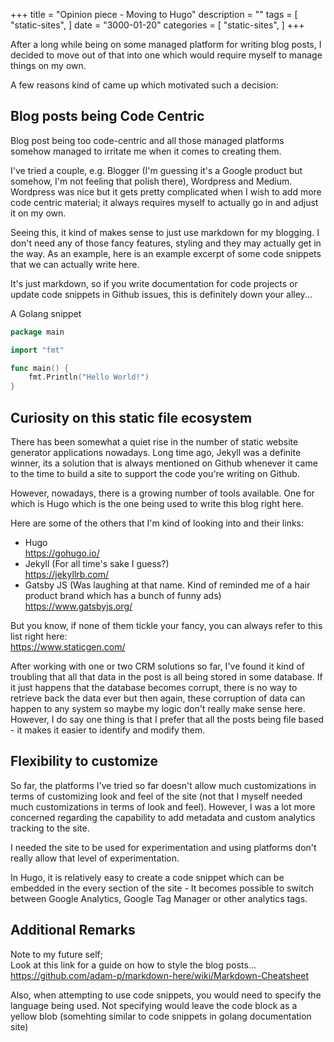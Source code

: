 +++
title = "Opinion piece - Moving to Hugo"
description = ""
tags = [
    "static-sites",
]
date = "3000-01-20"
categories = [
    "static-sites",
]
+++

After a long while being on some managed platform for writing blog posts, I decided to move out of that into one which would require myself to manage things on my own.

A few reasons kind of came up which motivated such a decision:

## Blog posts being Code Centric

Blog post being too code-centric and all those managed platforms somehow managed to irritate me when it comes to creating them. 

I've tried a couple, e.g. Blogger (I'm guessing it's a Google product but somehow, I'm not feeling that polish there), Wordpress and Medium. Wordpress was nice but it gets pretty complicated when I wish to add more code centric material; it 
always requires myself to actually go in and adjust it on my own.

Seeing this, it kind of makes sense to just use markdown for my blogging. I don't need any of those fancy features, styling and they may actually get in the way. As an example, here is an example excerpt of some code snippets that we can actually write here.

It's just markdown, so if you write documentation for code projects or update code snippets in Github issues, this is definitely down your alley...

A Golang snippet  
```go
package main

import "fmt"

func main() {
    fmt.Println("Hello World!")
}
```

## Curiosity on this static file ecosystem

There has been somewhat a quiet rise in the number of static website generator applications nowadays. Long time ago, Jekyll was a definite winner, its a solution that is always mentioned on Github whenever it came to the time to build a site to support the code you're writing on Github.

However, nowadays, there is a growing number of tools available. One for which is Hugo which is
the one being used to write this blog right here.

Here are some of the others that I'm kind of looking into and their links:

- Hugo  
  https://gohugo.io/
- Jekyll (For all time's sake I guess?)  
  https://jekyllrb.com/
- Gatsby JS (Was laughing at that name. Kind of reminded me of a hair product brand which has a bunch of funny ads)  
  https://www.gatsbyjs.org/

But you know, if none of them tickle your fancy, you can always refer to this list right here:  
https://www.staticgen.com/

After working with one or two CRM solutions so far, I've found it kind of troubling that all that data in the post is all being stored in some database. If it just happens that the database becomes corrupt, there is no way to retrieve back the data ever but then again, these corruption of data can happen to any system so maybe my logic don't really make sense here. However, I do say one thing is that I prefer that all the posts being file based - it makes it easier to identify and modify them.

## Flexibility to customize

So far, the platforms I've tried so far doesn't allow much customizations in terms of customizing look and feel of the site (not that I myself needed much customizations in terms of look and feel). However, I was a lot more concerned 
regarding the capability to add metadata and custom analytics tracking to the site.

I needed the site to be used for experimentation and using platforms don't really allow that level of experimentation.

In Hugo, it is relatively easy to create a code snippet which can be embedded in the every section of the site - It becomes possible to switch between Google Analytics, Google Tag Manager or other analytics tags.

## Additional Remarks

Note to my future self;  
Look at this link for a guide on how to style the blog posts...  
https://github.com/adam-p/markdown-here/wiki/Markdown-Cheatsheet

Also, when attempting to use code snippets, you would need to specify the language being used.
Not specifying would leave the code block as a yellow blob (somehting similar to code snippets in golang documentation site)